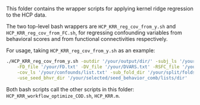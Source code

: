 This folder contains the wrapper scripts for applying kernel ridge regression to the HCP data.

The two top-level bash wrappers are `HCP_KRR_reg_cov_from_y.sh` and `HCP_KRR_reg_cov_from_FC.sh`, for regressing confounding variables from behavioral scores and from functional connectivities respectively.

For usage, taking `HCP_KRR_reg_cov_from_y.sh` as an example:

```bash
./HCP_KRR_reg_cov_from_y.sh -outdir '/your/output/dir/' -subj_ls '/your/subject/list.txt' \
    -FD_file '/your/FD.txt' -DV_file '/your/DVARS.txt' -RSFC_file '/your/RSFC.mat' \
    -cov_ls '/your/confounds/list.txt' -sub_fold_dir '/your/split/folds/dir/' \
    -use_seed_bhvr_dir '/your/selected/seed_behavior_comb/lists/dir'
```

Both bash scripts call the other scripts in this folder: `HCP_KRR_workflow_optimize_COD.sh`, `HCP_KRR.m`.